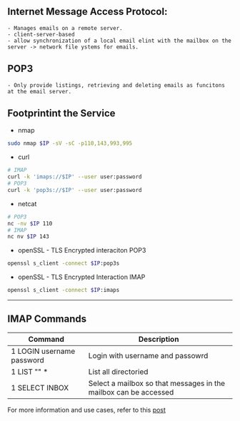 ## Internet Message Access Protocol: 
	- Manages emails on a remote server. 
	- client-server-based
	- allow synchronization of a local email elint with the mailbox on the server -> network file ystems for emails.

## POP3
	- Only provide listings, retrieving and deleting emails as funcitons at the email server.

## Footprintint the Service
- nmap
```bash
sudo nmap $IP -sV -sC -p110,143,993,995
```

- curl
```bash
# IMAP
curl -k 'imaps://$IP' --user user:password
# POP3
curl -k 'pop3s://$IP' --user user:password
```

- netcat
```bash
# POP3
nc -nv $IP 110
# IMAP
nc nv $IP 143
```

- openSSL - TLS Encrypted interaciton POP3
```bash
openssl s_client -connect $IP:pop3s
```

- openSSL - TLS Encrypted Interaction IMAP
```bash
openssl s_client -connect $IP:imaps
```

-----------------------------------------------------
## IMAP Commands

| Command | Description |
| ----------- | ------------- |
| 1 LOGIN username password | Login with username and passowrd |
| 1 LIST "" *  | List all directoried |
| 1 SELECT INBOX | Select a mailbox so that messages in the mailbox can be accessed |

For more information and use cases, refer to this [post](https://www.atmail.com/blog/imap-commands/)
